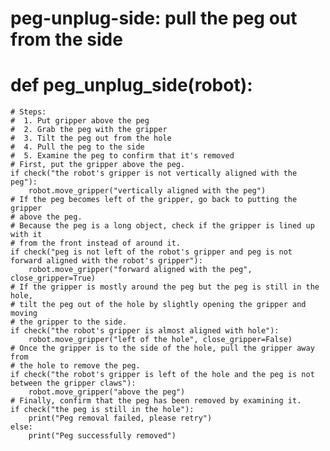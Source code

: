 # peg-unplug-side: pull the peg out from the side
# def peg_unplug_side(robot):
    # Steps:
    #  1. Put gripper above the peg
    #  2. Grab the peg with the gripper
    #  3. Tilt the peg out from the hole
    #  4. Pull the peg to the side
    #  5. Examine the peg to confirm that it's removed
    # First, put the gripper above the peg.
    if check("the robot's gripper is not vertically aligned with the peg"):
        robot.move_gripper("vertically aligned with the peg")
    # If the peg becomes left of the gripper, go back to putting the gripper
    # above the peg.
    # Because the peg is a long object, check if the gripper is lined up with it
    # from the front instead of around it.
    if check("peg is not left of the robot's gripper and peg is not forward aligned with the robot's gripper"):
        robot.move_gripper("forward aligned with the peg", close_gripper=True)
    # If the gripper is mostly around the peg but the peg is still in the hole,
    # tilt the peg out of the hole by slightly opening the gripper and moving
    # the gripper to the side.
    if check("the robot's gripper is almost aligned with hole"):
        robot.move_gripper("left of the hole", close_gripper=False)
    # Once the gripper is to the side of the hole, pull the gripper away from
    # the hole to remove the peg.
    if check("the robot's gripper is left of the hole and the peg is not between the gripper claws"):
        robot.move_gripper("above the peg")
    # Finally, confirm that the peg has been removed by examining it.
    if check("the peg is still in the hole"):
        print("Peg removal failed, please retry")
    else:
        print("Peg successfully removed")